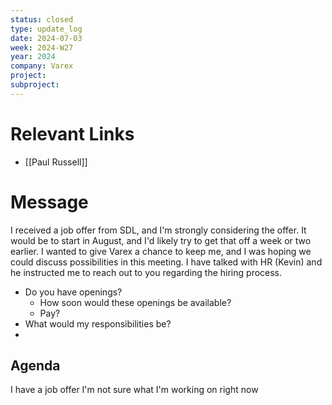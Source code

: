 ```yaml
---
status: closed
type: update_log
date: 2024-07-03
week: 2024-W27
year: 2024
company: Varex
project: 
subproject:
---
```

# Relevant Links
- [[Paul Russell]]

# Message
I received a job offer from SDL, and I'm strongly considering the offer. It would be to start in August, and I'd likely try to get that off a week or two earlier. I wanted to give Varex a chance to keep me, and I was hoping we could discuss possibilities in this meeting. I have talked with HR (Kevin) and he instructed me to reach out to you regarding the hiring process.
- Do you have openings?
	- How soon would these openings be available?
	- Pay?
- What would my responsibilities be?
- 
## Agenda
I have a job offer
I'm not sure what I'm working on right now
